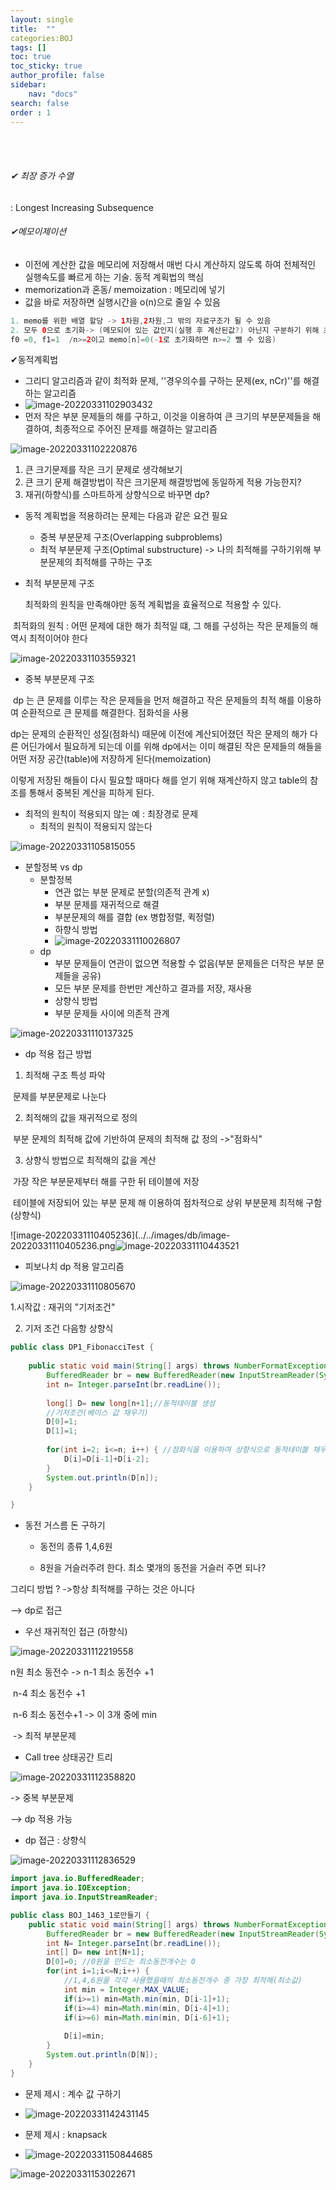 ```yaml
---
layout: single
title:  ""
categories:BOJ 
tags: []
toc: true
toc_sticky: true
author_profile: false
sidebar:
    nav: "docs"
search: false
order : 1
---
```


<br>

<br>

###### ✔ 최장 증가 수열 

: Longest Increasing Subsequence





###### ✔메모이제이션

- 이전에 계산한 값을 메모리에 저장해서 매번 다시 계산하지 않도록 하여 전체적인 실행속도를 빠르게 하는 기술. 동적 계획법의 핵심
- memorization과 혼동/ memoization : 메모리에 넣기 
- 값을 바로 저장하면 실행시간을 o(n)으로 줄일 수 있음



``` java
1. memo를 위한 배열 할당 -> 1차원,2차원,그 밖의 자료구조가 될 수 있음
2. 모두 0으로 초기화-> (메모되어 있는 값인지(실행 후 계산된값?) 아닌지 구분하기 위해 초기화)
f0 =0, f1=1  /n>=2이고 memo[n]=0(-1로 초기화하면 n>=2 뺄 수 있음)
```

✔동적계획법

- 그리디 알고리즘과 같이 최적화 문제, ''경우의수를 구하는 문제(ex, nCr)''를 해결하는 알고리즘
- ![image-20220331102903432](../../images/db/image-20220331102903432.png)
- 먼저 작은 부분 문제들의 해를 구하고, 이것을 이용하여 큰 크기의 부분문제들을 해결하여, 최종적으로 주어진 문제를 해결하는 알고리즘

![image-20220331102220876](../../images/db/image-20220331102220876.png)

1. 큰 크기문제를 작은 크기 문제로 생각해보기
2. 큰 크기 문제 해결방법이 작은 크기문제 해결방법에 동일하게 적용 가능한지?
3. 재귀(하향식)를 스마트하게 상향식으로 바꾸면 dp?



- 동적 계획법을 적용하려는 문제는 다음과 같은 요건 필요
  - 중복 부분문제 구조(Overlapping subproblems)
  - 최적 부분문제 구조(Optimal substructure) -> 나의 최적해를 구하기위해 부분문제의 최적해를 구하는 구조



- 최적 부분문제 구조

  최적화의 원칙을 만족해야만 동적 계획법을 효율적으로 적용할 수 있다.

​		최적화의 원칙 : 어떤 문제에 대한 해가 최적일 떄, 그 해를 구성하는 작은 문제들의 해 역시 최적이어야 한다

![image-20220331103559321](../../images/db/image-20220331103559321.png)



- 중복 부분문제 구조

​	dp 는 큰 문제를 이루는 작은 문제들을 먼저 해결하고 작은 문제들의 최적 해를 이용하여 순환적으로 큰 문제를 해결한다. 점화석을 사용

dp는 문제의 순환적인 성질(점화식) 때문에 이전에 계산되어졌던 작은 문제의 해가 다른 어딘가에서 필요하게 되는데 이를 위해 dp에서는 이미 해결된 작은 문제들의 해들을 어떤 저장 공간(table)에 저장하게 된다(memoization)

이렇게 저장된 해들이 다시 필요할 때마다 해를 얻기 위해 재계산하지 않고 table의 참조를 통해서 중복된 계산을 피하게 된다.



- 최적의 원칙이 적용되지 않는 예 : 최장경로 문제
  - 최적의 원칙이 적용되지 않는다

![image-20220331105815055](../../images/db/image-20220331105815055.png)



- 분할정복 vs dp
  - 분할정복
    - 연관 없는 부분 문제로 분할(의존적 관계 x)
    - 부분 문제를 재귀적으로 해결
    - 부분문제의 해를 결합 (ex 병합정렬, 퀵정렬)
    - 하향식 방법
    - ![image-20220331110026807](../../images/db/image-20220331110026807.png)
  - dp
    - 부분 문제들이 연관이 없으면 적용할 수 없음(부분 문제들은 더작은 부분 문제들을 공유)
    - 모든 부분 문제를 한번만 계산하고 결과를 저장, 재사용
    - 상향식 방법
    - 부분 문제들 사이에 의존적 관계

![image-20220331110137325](../../images/db/image-20220331110137325.png)



- dp 적용 접근 방법

1. 최적해 구조 특성 파악 

​		문제를 부분문제로 나눈다

2. 최적해의 값을 재귀적으로 정의

​		부분 문제의 최적해 값에 기반하여 문제의 최적해 값 정의 ->"점화식"

3. 상향식 방법으로 최적해의 값을 계산

​	가장 작은 부분문제부터 해를 구한 뒤 테이블에 저장

​	테이블에 저장되어 있는 부분 문제 해 이용하여 점차적으로 상위 부분문제 최적해 구함(상향식)

![image-20220331110405236](../../images/db/image-20220331110405236.png![image-20220331110443521](../../images/db/image-20220331110443521.png)



- 피보나치 dp 적용 알고리즘

![image-20220331110805670](../../images/db/image-20220331110805670.png)



 1.시작값 : 재귀의 "기저조건"

2. 기저 조건 다음항 상향식

``` java
public class DP1_FibonacciTest {
	
	public static void main(String[] args) throws NumberFormatException, IOException {
		BufferedReader br = new BufferedReader(new InputStreamReader(System.in));
		int n= Integer.parseInt(br.readLine());
		
		long[] D= new long[n+1];//동적테이블 생성
		//기저조건(베이스 값 채우기)
		D[0]=1;
		D[1]=1;
		
		for(int i=2; i<=n; i++) { //점화식을 이용하여 상향식으로 동적테이블 채우기
			D[i]=D[i-1]+D[i-2];
		}
		System.out.println(D[n]);
	}

}
```



- 동전 거스름 돈 구하기

  - 동전의 종류 1,4,6원

  - 8원을 거슬러주려 한다. 최소 몇개의 동전을 거슬러 주면 되나?

그리디 방법 ? ->항상 최적해를 구하는 것은 아니다

--> dp로 접근



- 우선 재귀적인 접근 (하향식)

![image-20220331112219558](../../images/db/image-20220331112219558.png)

n원 최소 동전수 -> n-1 최소 동전수 +1

​								n-4 최소 동전수 +1

​								n-6 최소 동전수+1    -> 이 3개 중에 min

​              -> 최적 부분문제



- Call tree 상태공간 트리

![image-20220331112358820](../../images/db/image-20220331112358820.png)



-> 중복 부분문제



--> dp 적용 가능



- dp 접근 : 상향식

![image-20220331112836529](../../images/db/image-20220331112836529.png)



``` java
import java.io.BufferedReader;
import java.io.IOException;
import java.io.InputStreamReader;

public class BOJ_1463_1로만들기 {
	public static void main(String[] args) throws NumberFormatException, IOException {
		BufferedReader br = new BufferedReader(new InputStreamReader(System.in));
		int N= Integer.parseInt(br.readLine());
		int[] D= new int[N+1];
		D[0]=0; //0원을 만드는 최소동전개수는 0
		for(int i=1;i<=N;i++) {
			//1,4,6원을 각각 사용했을때의 최소동전개수 중 가장 최적해(최소값)
			int min = Integer.MAX_VALUE;
			if(i>=1) min=Math.min(min, D[i-1]+1);
			if(i>=4) min=Math.min(min, D[i-4]+1);
			if(i>=6) min=Math.min(min, D[i-6]+1);
			
			D[i]=min;
		}
		System.out.println(D[N]);
	}
}
```



- 문제 제시 : 계수 값 구하기
- ![image-20220331142431145](../../images/db/image-20220331142431145.png)



- 문제 제시 : knapsack
- ![image-20220331150844685](../../images/db/image-20220331150844685.png)

![image-20220331153022671](../../images/db/image-20220331153022671.png)